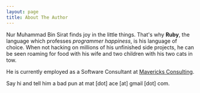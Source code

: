 ```yaml
---
layout: page
title: About The Author
---
```


Nur Muhammad Bin Sirat finds joy in the little things. That's why **Ruby**, the language which professes *programmer happiness*, is his language of choice. When not hacking on millions of his unfinished side projects, he can be seen roaming for food with his wife and two children with his two cats in tow.

He is currently employed as a Software Consultant at [Mavericks Consulting](https://mavericks-consulting.com).

Say hi and tell him a bad pun at mat [dot] ace [at] gmail [dot] com.
